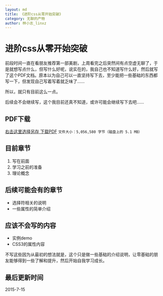 ```yaml
---
layout: md
title: 《进阶css从零开始突破》
category: 无聊的产物
author: 林小志_linxz
---
```


# 进阶css从零开始突破
前段时间一直在看朋友推荐第一部美剧，上周看完之后突然间有点空虚无聊了，于是就想写点什么，但写什么好呢，说实在的，我自己也不知道写什么好，然后就写了这个PDF文档。原本以为自己可以一直坚持写下去，至少能把一些基础的东西都写一下，但发现自己写着写着就乏味了……

所以，就只有目前这么一点。

后续会不会继续写，这个我目前还真不知道，或许可能会继续写下去吧……

## PDF下载

[右击这里选择另存 下载PDF](/blog/img/进阶css从零开始突破.pdf) `文件大小：5,056,580 字节（磁盘上的 5.1 MB）`

## 目前章节

1. 写在前面
2. 学习之前的准备
3. 理论概念

## 后续可能会有的章节

* 选择符相关的说明
* 一些属性的简单介绍

## 应该不会写的内容

* 实例demo
* CSS3的属性内容

不写这些因为从最初的想法就是，这个只是做一些基础的介绍说明，让零基础的朋友能够得到一些了解和提升，然后开始自我学习成长。

## 最后更新时间
2015-7-15